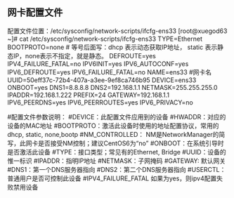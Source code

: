 ## 网卡配置文件
配置文件位置：/etc/sysconfig/network-scripts/ifcfg-ens33
[root@xuegod63 ~]# cat /etc/sysconfig/network-scripts/ifcfg-ens33
TYPE=Ethernet
BOOTPROTO=none     # 等号后面写：dhcp 表示动态获取IP地址，  static 表示静态IP，none表示不指定，就是静态。
DEFROUTE=yes
IPV4_FAILURE_FATAL=no
IPV6INIT=yes
IPV6_AUTOCONF=yes
IPV6_DEFROUTE=yes
IPV6_FAILURE_FATAL=no
NAME=ens33   #网卡名
UUID=50eff37c-72b4-407a-a3ee-9ef8ca746b95
DEVICE=ens33
ONBOOT=yes
DNS1=8.8.8.8
DNS2=192.168.1.1
NETMASK=255.255.255.0
IPADDR=192.168.1.222
PREFIX=24
GATEWAY=192.168.1.1
IPV6_PEERDNS=yes
IPV6_PEERROUTES=yes
IPV6_PRIVACY=no

#配置文件参数说明：
#DEVICE：此配置文件应用到的设备
#HWADDR：对应的设备的MAC地址
#BOOTPROTO：激活此设备时使用的地址配置协议，常用的dhcp, static, none,bootp
#NM_CONTROLLED： NM是NetworkManager的简写，此网卡是否接受NM控制；建议CentOS6为“no”
#ONBOOT：在系统引导时是否激活此设备
#TYPE：接口类型；常见有的Ethernet, Bridge
#UUID：设备的惟一标识
#IPADDR：指明IP地址
#NETMASK：子网掩码
#GATEWAY: 默认网关
#DNS1：第一个DNS服务器指向
#DNS2：第二个DNS服务器指向
#USERCTL：普通用户是否可控制此设备
#IPV4_FAILURE_FATAL 如果为yes，则ipv4配置失败禁用设备

